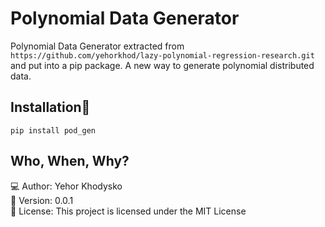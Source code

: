 # Polynomial Data Generator

Polynomial Data Generator extracted from
`https://github.com/yehorkhod/lazy-polynomial-regression-research.git`
and put into a pip package.
A new way to generate polynomial distributed data.


## Installation🚀
`pip install pod_gen`


## Who, When, Why?
💻 Author: Yehor Khodysko <br />
📅 Version: 0.0.1 <br />
📜 License: This project is licensed under the MIT License </br>
